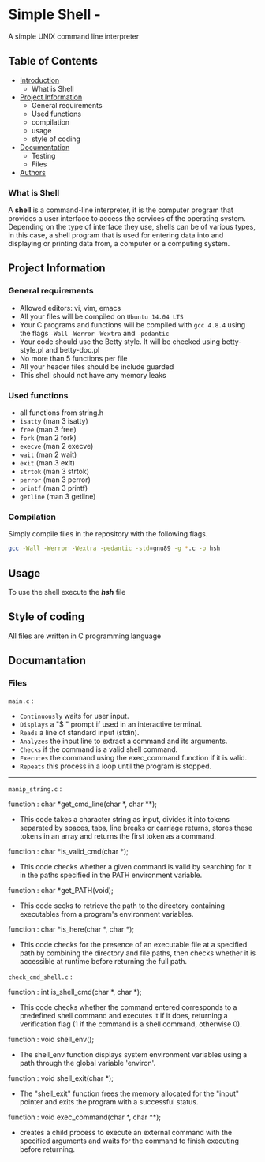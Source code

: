 # Simple Shell - 
A simple UNIX command line interpreter

## Table of Contents
* [Introduction](#Introduction)
  * What is Shell
* [Project Information](#Project-Information)
    * General requirements
    * Used functions
    * compilation
    * usage
    * style of coding
* [Documentation](#Documentation)
    * Testing
    * Files
* [Authors](#Authors)

### What is Shell

A **shell** is a command-line interpreter, it is the computer program that provides a user interface to access the services of the operating system. Depending on the type of interface they use, shells can be of various types, in this case, a shell program that is used for entering data into and displaying or printing data from, a computer or a computing system.

## Project Information
### General requirements

 * Allowed editors: vi, vim, emacs
 * All your files will be compiled on `Ubuntu 14.04 LTS`
 * Your C programs and functions will be compiled with `gcc 4.8.4` using the flags `-Wall` `-Werror` `-Wextra` and `-pedantic`
 * Your code should use the Betty style. It will be checked using betty-style.pl and betty-doc.pl
 * No more than 5 functions per file
 * All your header files should be include guarded
 * This shell should not have any memory leaks

### Used functions

* all functions from string.h
* `isatty` (man 3 isatty)
* `free` (man 3 free)
* `fork` (man 2 fork)
* `execve` (man 2 execve)
* `wait` (man 2 wait)
* `exit` (man 3 exit)
* `strtok` (man 3 strtok)
* `perror` (man 3 perror)
* `printf` (man 3 printf)
* `getline` (man 3 getline)

### Compilation

Simply compile files in the repository with the following flags.
```bash
gcc -Wall -Werror -Wextra -pedantic -std=gnu89 -g *.c -o hsh
```

## Usage

To use the shell execute the ***hsh*** file

## Style of coding

All files are written in C programming language

## Documantation
### Files

`main.c` :

* `Continuously` waits for user input.
* `Displays` a "$ " prompt if used in an interactive terminal.
* `Reads` a line of standard input (stdin).
* `Analyzes` the input line to extract a command and its arguments.
* `Checks` if the command is a valid shell command.
* `Executes` the command using the exec_command function if it is valid.
* `Repeats` this process in a loop until the program is stopped.

--------------------------------------------------------------------------

`manip_string.c` :

function : char *get_cmd_line(char *, char **);

* This code takes a character string as input, divides it into tokens separated by spaces, tabs, line breaks or carriage returns, stores these tokens in an array and returns the first token as a command.

function : char *is_valid_cmd(char *);

* This code checks whether a given command is valid by searching for it in the paths specified in the PATH environment variable.

function : char *get_PATH(void);

* This code seeks to retrieve the path to the directory containing executables from a program's environment variables. 

function : char *is_here(char *, char *);

* This code checks for the presence of an executable file at a specified path by combining the directory and file paths, then checks whether it is accessible at runtime before returning the full path.

`check_cmd_shell.c` :

function : int is_shell_cmd(char *, char *);

* This code checks whether the command entered corresponds to a predefined shell command and executes it if it does, returning a verification flag (1 if the command is a shell command, otherwise 0).

function : void shell_env();

* The shell_env function displays system environment variables using a path through the global variable 'environ'.

function : void shell_exit(char *);

* The "shell_exit" function frees the memory allocated for the "input" pointer and exits the program with a successful status.

function : void exec_command(char *, char **);

* creates a child process to execute an external command with the specified arguments and waits for the command to finish executing before returning.
